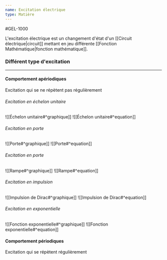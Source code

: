 ```yaml
---
name: Excitation électrique
type: Matière
---
```

#GEL-1000 

L'excitation électrique est un changement d'état d'un [[Circuit électrique|circuit]] mettant en jeu différente [[Fonction Mathématique|fonction mathématique]].

### Différent type d'excitation
----
#### Comportement apériodiques
Excitation qui se ne répètent pas régulièrement

###### Excitation en échelon unitaire
![[Échelon unitaire#^graphique]]
![[Échelon unitaire#^equation]]

###### Excitation en porte
![[Porte#^graphique]]
![[Porte#^equation]]

###### Excitation en porte
![[Rampe#^graphique]]
![[Rampe#^equation]]

###### Excitation en impulsion
![[Impulsion de Dirac#^graphique]]
![[Impulsion de Dirac#^equation]]

###### Excitation en exponentielle
![[Fonction exponentielle#^graphique]]
![[Fonction exponentielle#^equation]]

#### Comportement périodiques
Excitation qui se répètent régulièrement
